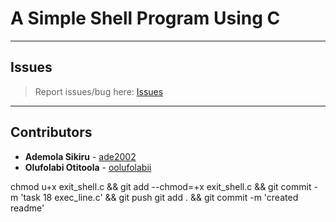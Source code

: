 # A Simple Shell Program Using C

---

## Issues

> Report issues/bug here: [Issues](https://github.com/oolufolabii/simple_shell/issues)

---

## Contributors

+ **Ademola Sikiru** - [ade2002](https://github.com/Ade2002/)
+ **Olufolabi Otitoola** - [oolufolabii](github.com/oolufolabii/)


chmod u+x exit_shell.c && git add --chmod=+x exit_shell.c && git commit -m 'task 18 exec_line.c' && git push
git add . && git commit -m 'created readme'
